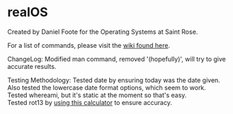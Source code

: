 realOS
===============================================================
Created by Daniel Foote for the Operating Systems at Saint Rose.

For a list of commands, please visit the <a href="https://github.com/Dan-Baba/realOS/wiki/">wiki found here</a>.

ChangeLog:
Modified man command, removed '(hopefully)', will try to give accurate results.

Testing Methodology:
Tested date by ensuring today was the date given. Also tested the lowercase date format options, which seem to work.<br />
Tested whereami, but it's static at the moment so that's easy.<br />
Tested rot13 by <a href="http://www.rot13.com/">using this calculator</a> to ensure accuracy.<br />